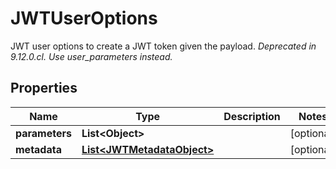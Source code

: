 

# JWTUserOptions

JWT user options to create a JWT token given the payload.   *Deprecated in 9.12.0.cl. Use user_parameters instead.*

## Properties

| Name | Type | Description | Notes |
|------------ | ------------- | ------------- | -------------|
|**parameters** | **List&lt;Object&gt;** |  |  [optional] |
|**metadata** | [**List&lt;JWTMetadataObject&gt;**](JWTMetadataObject.md) |  |  [optional] |



